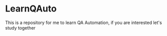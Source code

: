 # LearnQAuto
This is a repository for me to learn QA Automation, if you are interested let's study together
